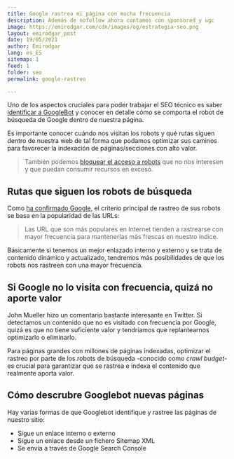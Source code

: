 ```yaml
---
title: Google rastrea mi página con mucha frecuencia
description: Además de nofollow ahora contamos con sponsored y ugc
image: https://emirodgar.com/cdn/images/og/estrategia-seo.png
layout: emirodgar_post
date: 19/05/2021
author: Emirodgar
lang: es_ES
sitemap: 1
feed: 1
folder: seo
permalink: google-rastreo

--- 
```


Uno de los aspectos cruciales para poder trabajar el SEO técnico es saber [identificar a GoogleBot](https://emirodgar.com/detectar-googlebot) y conocer en detalle cómo se comporta el robot de búsqueda de Google dentro de nuestra página.

Es importante conocer cuándo nos visitan los robots y qué rutas siguen dentro de nuestra web de tal forma que podamos optimizar sus caminos para favorecer la indexación de páginas/secciones con alto valor.

> También podemos [bloquear el acceso a robots](https://emirodgar.com/listado-robots-bloquear) que no nos interesen y que puedan consumir recursos en exceso.

## Rutas que siguen los robots de búsqueda

Como [ha confirmado Google](https://webmasters.googleblog.com/2017/01/what-crawl-budget-means-for-googlebot.html), el criterio principal de rastreo de sus robots se basa en la popularidad de las URLs:

> Las URL que son más populares en Internet tienden a rastrearse con mayor frecuencia para mantenerlas más frescas en nuestro índice.

Básicamente si tenemos un mejor enlazado interno y externo y se trata de contenido dinámico y actualizado, tendremos más posibilidades de que los robots nos rastreen con una mayor frecuencia.

## Si Google no lo visita con frecuencia, quizá no aporte valor

John Mueller hizo un comentario bastante interesante en Twitter. Si detectamos un contenido que no es visitado con frecuencia por Google, quizá es que no tiene suficiente valor y tendríamos que replantearnos optimizarlo o eliminarlo.

<amp-twitter 
  width="375"
  height="472"
  layout="responsive"
  data-tweetid="1029701659335839744">
</amp-twitter>

Para páginas grandes con millones de páginas indexadas, optimizar el rastreo por parte de los robots de búsqueda -conocido como *crawl budget*- es crucial para garantizar que se rastrea e indexa el contenido que realmente aporta valor.

## Cómo descrubre Googlebot nuevas páginas

Hay varias formas de que Googlebot identifique y rastree las páginas de nuestro sitio:

 - Sigue un enlace interno o externo
 - Sigue un enlace desde un fichero Sitemap XML
 - Se envía a través de Google Search Console

<!--stackedit_data:
eyJoaXN0b3J5IjpbMTcwOTQzNDAyMSwxOTM0NDQ3MTQ3LC0zND
EzNzU4NzcsMTg0NDMxNDA5MF19
-->